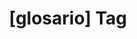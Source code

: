 ---
article_id: 0
description: List of articles under [glosario] tag.
image: http://huntingbears.com.ve/static/img/site/mstile-310x310.png
layout: tag
slug: glosario
title: '[glosario] Tag'
---